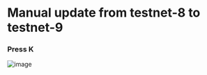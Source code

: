 # Manual update from testnet-8 to testnet-9

### Press K

![image](https://user-images.githubusercontent.com/70693118/148615124-05129d90-ffb8-45da-9ce8-535fd951723d.png)


